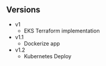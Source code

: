 ## Versions
- v1 
  - EKS Terraform implementation
- v1.1 
  - Dockerize app
- v1.2 
  - Kubernetes Deploy
